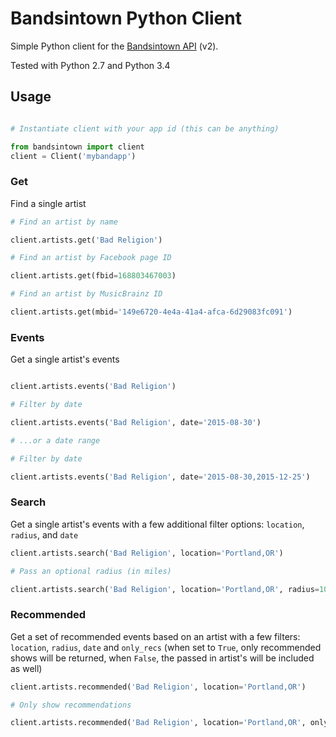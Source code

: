 # Bandsintown Python Client

Simple Python client for the [Bandsintown API](http://www.bandsintown.com/api/overview) (v2).

Tested with Python 2.7 and Python 3.4


## Usage

```python

# Instantiate client with your app id (this can be anything)

from bandsintown import client
client = Client('mybandapp')
```

### Get

Find a single artist

```python
# Find an artist by name

client.artists.get('Bad Religion')

# Find an artist by Facebook page ID

client.artists.get(fbid=168803467003)

# Find an artist by MusicBrainz ID

client.artists.get(mbid='149e6720-4e4a-41a4-afca-6d29083fc091')
```

### Events

Get a single artist's events

```python

client.artists.events('Bad Religion')

# Filter by date

client.artists.events('Bad Religion', date='2015-08-30')

# ...or a date range

# Filter by date

client.artists.events('Bad Religion', date='2015-08-30,2015-12-25')
```

### Search

Get a single artist's events with a few additional filter options: `location`, `radius`, and `date`

```python
client.artists.search('Bad Religion', location='Portland,OR')

# Pass an optional radius (in miles)

client.artists.search('Bad Religion', location='Portland,OR', radius=100)

```

### Recommended

Get a set of recommended events based on an artist with a few filters: `location`, `radius`, `date`
and `only_recs` (when set to `True`, only recommended shows will be returned, when `False`, the 
passed in artist's will be included as well)

```python
client.artists.recommended('Bad Religion', location='Portland,OR')

# Only show recommendations

client.artists.recommended('Bad Religion', location='Portland,OR', only_recs=True)
```
